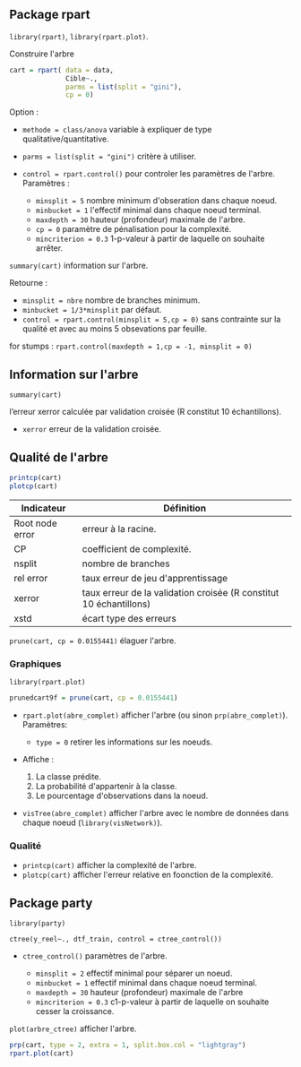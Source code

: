 ## Package rpart

`library(rpart)`, `library(rpart.plot)`.

Construire l'arbre

``` R
cart = rpart( data = data, 
              Cible~.,
              parms = list(split = "gini"),
              cp = 0)
```

Option :

* `methode = class/anova` variable à expliquer de type qualitative/quantitative.
* `parms = list(split = "gini")` critère à utiliser.
* `control = rpart.control()` pour controler les paramètres de l'arbre. Paramètres :

	* `minsplit = 5` nombre minimum d'obseration dans chaque noeud.
	* `minbucket = 1` l'effectif minimal dans chaque noeud terminal.
 	* `maxdepth = 30` hauteur (profondeur) maximale de l'arbre.
	* `cp = 0` paramètre de pénalisation pour la complexité.
	* `mincriterion = 0.3` 1-p-valeur à partir de laquelle on souhaite arrêter.

`summary(cart)` information sur l'arbre.

Retourne :

* `minsplit = nbre` nombre de branches minimum.
* `minbucket = 1/3*minsplit` par défaut.
* `control = rpart.control(minsplit = 5,cp = 0)` sans contrainte sur la qualité et avec au moins 5 obsevations par feuille.

for stumps : `rpart.control(maxdepth = 1,cp = -1, minsplit = 0)`

## Information sur l'arbre

`summary(cart)` 

l’erreur xerror calculée par validation croisée (R constitut 10 échantillons).

* `xerror` erreur de la validation croisée.

## Qualité de l'arbre 

``` R
printcp(cart)
plotcp(cart)
```

Indicateur      | Définition
----------------|---
Root node error | erreur à la racine. 
CP              | coefficient de complexité.
nsplit          | nombre de branches
rel error       | taux erreur de jeu d'apprentissage
xerror          | taux erreur de la validation croisée (R constitut 10 échantillons)
xstd            | écart type des erreurs 

`prune(cart, cp = 0.0155441)` élaguer l'arbre.

### Graphiques

`library(rpart.plot)`

``` R
prunedcart9f = prune(cart, cp = 0.0155441)
```

* `rpart.plot(abre_complet)` afficher l'arbre (ou sinon `prp(abre_complet)`). Paramètres:
  
	* `type = 0` retirer les informations sur les noeuds.

* Affiche :
  
 	1. La classe prédite.
  	2. La probabilité d'appartenir à la classe.
  	3. Le pourcentage d'observations dans la noeud. 

* `visTree(abre_complet)` afficher l'arbre avec le nombre de données dans chaque noeud (`library(visNetwork)`).

### Qualité

* `printcp(cart)` afficher la complexité de l'arbre.
* `plotcp(cart)` afficher l'erreur relative en foonction de la complexité.

## Package party

`library(party)`

`ctree(y_reel~., dtf_train, control = ctree_control())`

* `ctree_control()` paramètres de l'arbre.

	* `minsplit = 2` effectif minimal pour séparer un noeud.
	* `minbucket = 1` effectif minimal dans chaque noeud terminal.
	* `maxdepth = 30` hauteur (profondeur) maximale de l'arbre
	* `mincriterion = 0.3` c1-p-valeur à partir de laquelle on souhaite cesser la croissance.
 
 `plot(arbre_ctree)` afficher l'arbre.
 
``` R
prp(cart, type = 2, extra = 1, split.box.col = "lightgray")
rpart.plot(cart)
```

